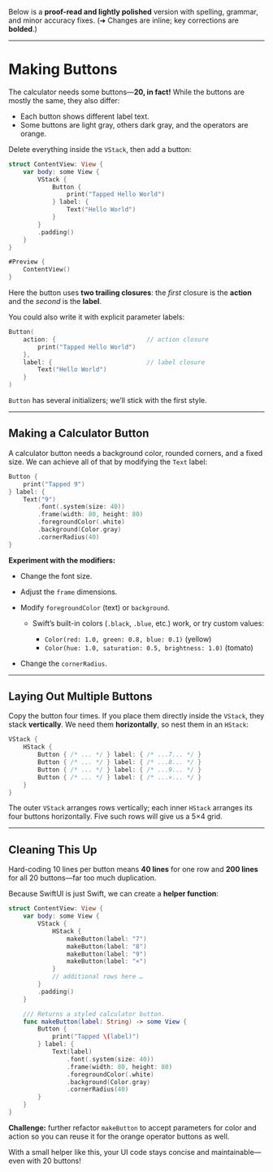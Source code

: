 Below is a **proof-read and lightly polished** version with spelling, grammar, and minor accuracy fixes.
(➜ Changes are inline; key corrections are **bolded**.)

---

# Making Buttons

The calculator needs some buttons—**20, in fact!** While the buttons are mostly the same, they also differ:

* Each button shows different label text.
* Some buttons are light gray, others dark gray, and the operators are orange.

Delete everything inside the `VStack`, then add a button:

```swift
struct ContentView: View {
    var body: some View {
        VStack {
            Button {
                print("Tapped Hello World")
            } label: {
                Text("Hello World")
            }
        }
        .padding()
    }
}

#Preview {
    ContentView()
}
```

Here the button uses **two trailing closures**:
the *first* closure is the **action** and the *second* is the **label**.

You could also write it with explicit parameter labels:

```swift
Button(
    action: {                         // action closure
        print("Tapped Hello World")
    },
    label: {                          // label closure
        Text("Hello World")
    }
)
```

`Button` has several initializers; we’ll stick with the first style.

---

## Making a Calculator Button

A calculator button needs a background color, rounded corners, and a fixed size.
We can achieve all of that by modifying the `Text` label:

```swift
Button {
    print("Tapped 9")
} label: {
    Text("9")
        .font(.system(size: 40))
        .frame(width: 80, height: 80)
        .foregroundColor(.white)
        .background(Color.gray)
        .cornerRadius(40)
}
```

**Experiment with the modifiers:**

* Change the font size.
* Adjust the `frame` dimensions.
* Modify `foregroundColor` (text) or `background`.

  * Swift’s built-in colors (`.black`, `.blue`, etc.) work, or try custom values:

    * `Color(red: 1.0, green: 0.8, blue: 0.1)` (yellow)
    * `Color(hue: 1.0, saturation: 0.5, brightness: 1.0)` (tomato)
* Change the `cornerRadius`.

---

## Laying Out Multiple Buttons

Copy the button four times. If you place them directly inside the `VStack`, they stack **vertically**. We need them **horizontally**, so nest them in an `HStack`:

```swift
VStack {
    HStack {
        Button { /* ... */ } label: { /* ...7... */ }
        Button { /* ... */ } label: { /* ...8... */ }
        Button { /* ... */ } label: { /* ...9... */ }
        Button { /* ... */ } label: { /* ...×... */ }
    }
}
```

The outer `VStack` arranges rows vertically; each inner `HStack` arranges its four buttons horizontally. Five such rows will give us a 5×4 grid.

---

## Cleaning This Up

Hard-coding 10 lines per button means **40 lines** for one row and **200 lines** for all 20 buttons—far too much duplication.

Because SwiftUI is just Swift, we can create a **helper function**:

```swift
struct ContentView: View {
    var body: some View {
        VStack {
            HStack {
                makeButton(label: "7")
                makeButton(label: "8")
                makeButton(label: "9")
                makeButton(label: "×")
            }
            // additional rows here …
        }
        .padding()
    }

    /// Returns a styled calculator button.
    func makeButton(label: String) -> some View {
        Button {
            print("Tapped \(label)")
        } label: {
            Text(label)
                .font(.system(size: 40))
                .frame(width: 80, height: 80)
                .foregroundColor(.white)
                .background(Color.gray)
                .cornerRadius(40)
        }
    }
}
```

**Challenge:** further refactor `makeButton` to accept parameters for color and action so you can reuse it for the orange operator buttons as well.

With a small helper like this, your UI code stays concise and maintainable—even with 20 buttons!
